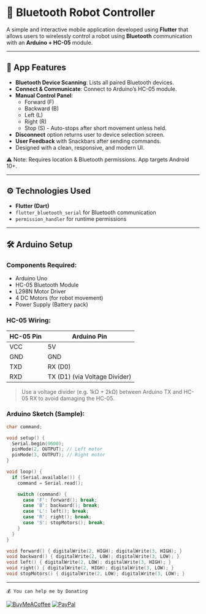 # 🤖 Bluetooth Robot Controller

A simple and interactive mobile application developed using **Flutter** that allows users to wirelessly control a robot using **Bluetooth** communication with an **Arduino + HC-05** module.

---

## 📱 App Features

- **Bluetooth Device Scanning**: Lists all paired Bluetooth devices.
- **Connect & Communicate**: Connect to Arduino’s HC-05 module.
- **Manual Control Panel**:
  - Forward (F)
  - Backward (B)
  - Left (L)
  - Right (R)
  - Stop (S) - Auto-stops after short movement unless held.
- **Disconnect** option returns user to device selection screen.
- **User Feedback** with Snackbars after sending commands.
- Designed with a clean, responsive, and modern UI.

⚠️ Note: Requires location & Bluetooth permissions. App targets Android 10+.

---

## ⚙️ Technologies Used

- **Flutter (Dart)**
- `flutter_bluetooth_serial` for Bluetooth communication
- `permission_handler` for runtime permissions

---

## 🛠️ Arduino Setup

### Components Required:
- Arduino Uno
- HC-05 Bluetooth Module
- L298N Motor Driver
- 4 DC Motors (for robot movement)
- Power Supply (Battery pack)

### HC-05 Wiring:
| HC-05 Pin | Arduino Pin |
|-----------|-------------|
| VCC       | 5V          |
| GND       | GND         |
| TXD       | RX (D0)     |
| RXD       | TX (D1) (via Voltage Divider) |

> Use a voltage divider (e.g. 1kΩ + 2kΩ) between Arduino TX and HC-05 RX to avoid damaging the HC-05.

### Arduino Sketch (Sample):
```cpp
char command;

void setup() {
  Serial.begin(9600);
  pinMode(2, OUTPUT); // Left motor
  pinMode(3, OUTPUT); // Right motor
}

void loop() {
  if (Serial.available()) {
    command = Serial.read();

    switch (command) {
      case 'F': forward(); break;
      case 'B': backward(); break;
      case 'L': left(); break;
      case 'R': right(); break;
      case 'S': stopMotors(); break;
    }
  }
}

void forward() { digitalWrite(2, HIGH); digitalWrite(3, HIGH); }
void backward() { digitalWrite(2, LOW); digitalWrite(3, LOW); }
void left() { digitalWrite(2, LOW); digitalWrite(3, HIGH); }
void right() { digitalWrite(2, HIGH); digitalWrite(3, LOW); }
void stopMotors() { digitalWrite(2, LOW); digitalWrite(3, LOW); }

```

---

```💰 You can help me by Donating```

[![BuyMeACoffee](https://img.shields.io/badge/Buy%20Me%20a%20Coffee-ffdd00?style=for-the-badge&logo=buy-me-a-coffee&logoColor=black)](https://buymeacoffee.com/rohankini) [![PayPal](https://img.shields.io/badge/PayPal-00457C?style=for-the-badge&logo=paypal&logoColor=white)](https://paypal.me/RohanKinirk) 



